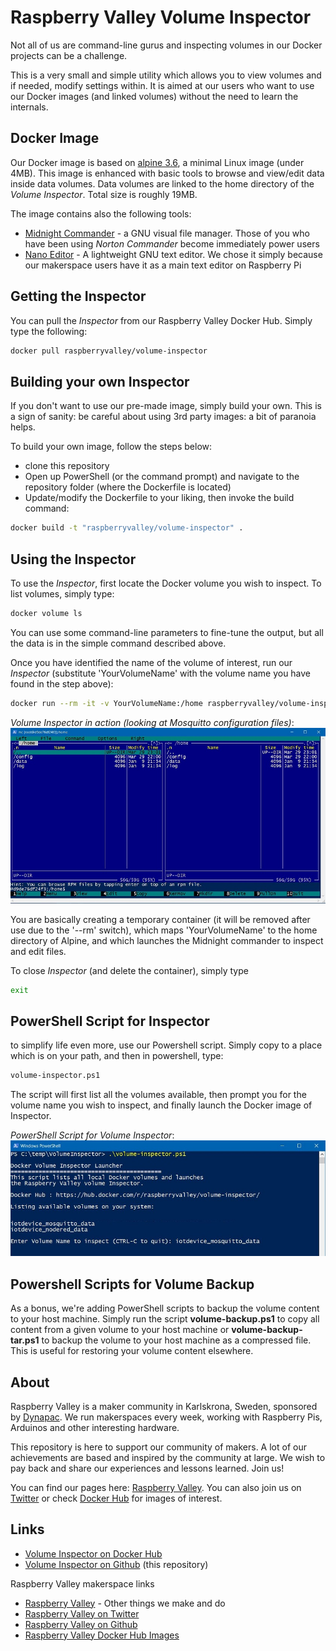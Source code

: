 # Raspberry Valley Volume Inspector

Not all of us are command-line gurus and inspecting volumes in our Docker projects can be a challenge.

This is a very small and simple utility which allows you to view volumes and if needed, modify settings within. It is aimed at our users who want to use our Docker images (and linked volumes) without the need to learn the internals.

## Docker Image

Our Docker image is based on [alpine 3.6](https://hub.docker.com/_/alpine/), a minimal Linux image (under 4MB). This image is enhanced with basic tools to browse and view/edit data inside data volumes. Data volumes are linked to the home directory of the *Volume Inspector*. Total size is roughly 19MB.

The image contains also the following tools:

* [Midnight Commander](http://midnight-commander.org/) - a GNU visual file manager. Those of you who have been using *Norton Commander* become immediately power users
* [Nano Editor](https://www.nano-editor.org/) - A lightweight GNU text editor. We chose it simply because our makerspace users have it as a main text editor on Raspberry Pi

## Getting the Inspector

You can pull the *Inspector* from our Raspberry Valley Docker Hub. Simply type the following:

```bash
docker pull raspberryvalley/volume-inspector
```

## Building your own Inspector

If you don't want to use our pre-made image, simply build your own. This is a sign of sanity: be careful about using 3rd party images: a bit of paranoia helps.

To build your own image, follow the steps below:

* clone this repository
* Open up PowerShell (or the command prompt) and navigate to the repository folder (where the Dockerfile is located)
* Update/modify the Dockerfile to your liking, then invoke the build command:

```bash
docker build -t "raspberryvalley/volume-inspector" .
```

## Using the Inspector

To use the *Inspector*, first locate the Docker volume you wish to inspect. To list volumes, simply type:

```bash
docker volume ls
```

You can use some command-line parameters to fine-tune the output, but all the data is in the simple command described above.

Once you have identified the name of the volume of interest, run our *Inspector* (substitute 'YourVolumeName' with the volume name you have found in the step above):

```bash
docker run --rm -it -v YourVolumeName:/home raspberryvalley/volume-inspector
```

*Volume Inspector in action (looking at Mosquitto configuration files)*:
![Inspector in Action](img/Inspector-in-Action.jpg)

You are basically creating a temporary container (it will be removed after use due to the '--rm' switch), which maps 'YourVolumeName' to the home directory of Alpine, and which launches the Midnight commander to inspect and edit files.

To close *Inspector* (and delete the container), simply type

```bash
exit
```

## PowerShell Script for Inspector

to simplify life even more, use our Powershell script. Simply copy to a place which is on your path, and then in powershell, type:

```bash
volume-inspector.ps1
```

The script will first list all the volumes available, then prompt you for the volume name you wish to inspect, and finally launch the Docker image of Inspector.

*PowerShell Script for Volume Inspector*:
![Powershell script in action](img/Inspector-PowerShell.jpg)

## Powershell Scripts for Volume Backup

As a bonus, we're adding PowerShell scripts to backup the volume content to your host machine. Simply run the script **volume-backup.ps1** to copy all content from a given volume to your host machine or **volume-backup-tar.ps1** to backup the volume to your host machine as a compressed file. This is useful for restoring your volume content elsewhere.

## About

Raspberry Valley is a maker community in Karlskrona, Sweden, sponsored by [Dynapac](https://dynapac.com/en). We run makerspaces every week, working with Raspberry Pis, Arduinos and other interesting hardware.

This repository is here to support our community of makers. A lot of our achievements are based and inspired by the community at large. We wish to pay back and share our experiences and lessons learned. Join us!

You can find our pages here: [Raspberry Valley](https://raspberry-valley.azurewebsites.net). You can also join us on [Twitter](https://twitter.com/RaspberryValley) or check [Docker Hub](https://hub.docker.com/r/raspberryvalley/) for images of interest.

## Links

* [Volume Inspector on Docker Hub](https://hub.docker.com/r/raspberryvalley/volume-inspector/)
* [Volume Inspector on Github](https://github.com/raspberryvalley/docker-volume-inspector) (this repository)

Raspberry Valley makerspace links

* [Raspberry Valley](https://raspberry-valley.azurewebsites.net) - Other things we make and do
* [Raspberry Valley on Twitter](https://twitter.com/RaspberryValley)
* [Raspberry Valley on Github](https://github.com/raspberryvalley)
* [Raspberry Valley Docker Hub Images](hub.docker.com/r/raspberryvalley/)
